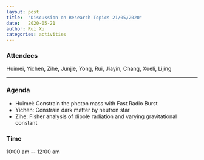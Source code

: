 ```yaml
---
layout: post
title:  "Discussion on Research Topics 21/05/2020"
date:   2020-05-21
author: Rui Xu
categories: activities
---
```



### Attendees


Huimei, Yichen, Zihe, Junjie, Yong, Rui, Jiayin, Chang, Xueli, Lijing

---

### Agenda

- Huimei: Constrain the photon mass with Fast Radio Burst
- Yichen: Constrain dark matter by neutron star
- Zihe: Fisher analysis of dipole radiation and varying gravitational constant





### Time

10:00 am -- 12:00 am
